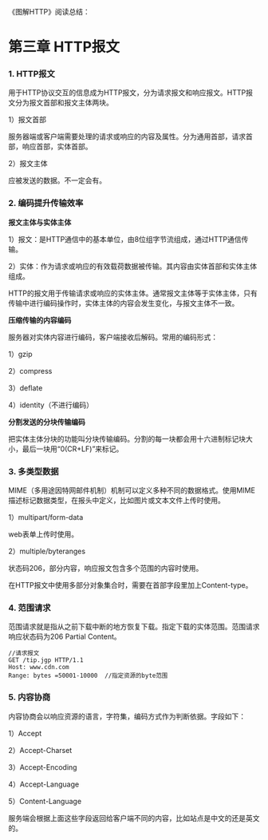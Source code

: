 《图解HTTP》阅读总结：

# 第三章 HTTP报文

### 1. HTTP报文

用于HTTP协议交互的信息成为HTTP报文，分为请求报文和响应报文。HTTP报文分为报文首部和报文主体两块。

1）报文首部

服务器端或客户端需要处理的请求或响应的内容及属性。分为通用首部，请求首部，响应首部，实体首部。

2）报文主体

应被发送的数据。不一定会有。

### 2. 编码提升传输效率

**报文主体与实体主体**

1）报文：是HTTP通信中的基本单位，由8位组字节流组成，通过HTTP通信传输。

2）实体：作为请求或响应的有效载荷数据被传输。其内容由实体首部和实体主体组成。

HTTP的报文用于传输请求或响应的实体主体。通常报文主体等于实体主体，只有传输中进行编码操作时，实体主体的内容会发生变化，与报文主体不一致。

**压缩传输的内容编码**

服务器对实体内容进行编码，客户端接收后解码。常用的编码形式：

1）gzip

2）compress

3）deflate

4）identity（不进行编码）

**分割发送的分块传输编码**

把实体主体分块的功能叫分块传输编码。分割的每一块都会用十六进制标记块大小，最后一块用“0(CR+LF)”来标记。

### 3. 多类型数据

MIME（多用途因特网邮件机制）机制可以定义多种不同的数据格式。使用MIME描述标记数据类型，在报头中定义，比如图片或文本文件上传时使用。

1）multipart/form-data

web表单上传时使用。

2）multiple/byteranges

状态码206，部分内容，响应报文包含多个范围的内容时使用。

在HTTP报文中使用多部分对象集合时，需要在首部字段里加上Content-type。

### 4. 范围请求

范围请求就是指从之前下载中断的地方恢复下载。指定下载的实体范围。范围请求响应状态码为206 Partial Content。

```
//请求报文
GET /tip.jgp HTTP/1.1
Host: www.cdn.com
Range: bytes =50001-10000  //指定资源的byte范围
```

### 5. 内容协商

内容协商会以响应资源的语言，字符集，编码方式作为判断依据。字段如下：

1）Accept

2）Accept-Charset

3）Accept-Encoding

4）Accept-Language

5）Content-Language

服务端会根据上面这些字段返回给客户端不同的内容，比如站点是中文的还是英文的。


